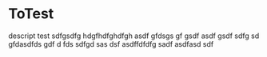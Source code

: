 ToTest
======

descript test
sdfgsdfg
hdgfhdfghdfgh
asdf
gfdsgs
gf
gsdf
asdf
gsdf
sdfg
sd
gfdasdfds
gdf
d
fds
sdfgd
sas
dsf
asdffdfdfg
sadf
asdfasd
sdf
